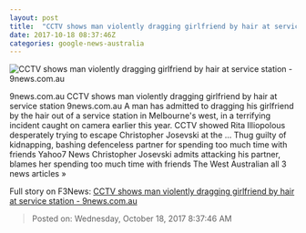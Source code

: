 ```yaml
---
layout: post
title:  "CCTV shows man violently dragging girlfriend by hair at service station - 9news.com.au"
date: 2017-10-18 08:37:46Z
categories: google-news-australia
---
```


![CCTV shows man violently dragging girlfriend by hair at service station - 9news.com.au](http://prod.static9.net.au/_/media/2017/10/18/19/28/1018_jo.jpg)

9news.com.au CCTV shows man violently dragging girlfriend by hair at service station 9news.com.au A man has admitted to dragging his girlfriend by the hair out of a service station in Melbourne's west, in a terrifying incident caught on camera earlier this year. CCTV showed Rita Illiopolous desperately trying to escape Christopher Josevski at the ... Thug guilty of kidnapping, bashing defenceless partner for spending too much time with friends Yahoo7 News Christopher Josevski admits attacking his partner, blames her spending too much time with friends The West Australian all 3 news articles »


Full story on F3News: [CCTV shows man violently dragging girlfriend by hair at service station - 9news.com.au](http://www.f3nws.com/n/guqCxH)

> Posted on: Wednesday, October 18, 2017 8:37:46 AM
